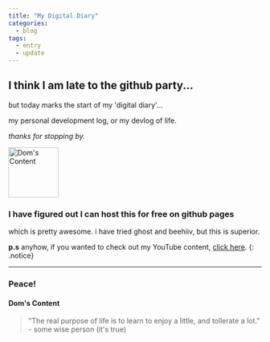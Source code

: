 ```yaml
---
title: "My Digital Diary"
categories:
  - blog
tags:
  - entry
  - update
---
```

## I think I am late to the github party...<br/>

but today marks the start of my 'digital diary'...

my personal development log, or my devlog of life.

*thanks for stopping by.*

<img src="bio-photo.jpeg" alt="Dom's Content" width="100"/>

### I have figured out I can host this for free on github pages<br/>

which is pretty awesome. i have tried ghost and beehiiv, but this is superior.

  **p.s** anyhow, if you wanted to check out my YouTube content, [click here](https://youtube.com/@doms-content). {: .notice}

---

### Peace!<br/>

#### Dom's Content

> "The real purpose of life is to learn to enjoy a little, and tollerate a lot." - some wise person (it's true)

